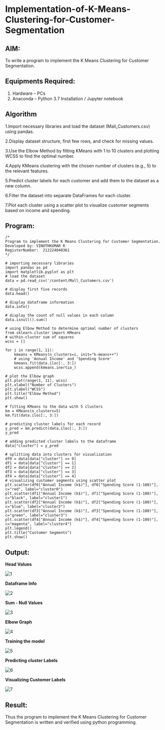 # Implementation-of-K-Means-Clustering-for-Customer-Segmentation

## AIM:
To write a program to implement the K Means Clustering for Customer Segmentation.

## Equipments Required:
1. Hardware – PCs
2. Anaconda – Python 3.7 Installation / Jupyter notebook

## Algorithm

1.Import necessary libraries and load the dataset (Mall_Customers.csv) using pandas.

2.Display dataset structure, first few rows, and check for missing values.

3.Use the Elbow Method by fitting KMeans with 1 to 10 clusters and plotting WCSS to find the optimal number.

4.Apply KMeans clustering with the chosen number of clusters (e.g., 5) to the relevant features.

5.Predict cluster labels for each customer and add them to the dataset as a new column.

6.Filter the dataset into separate DataFrames for each cluster.

7.Plot each cluster using a scatter plot to visualize customer segments based on income and spending.

## Program:
```
/*
Program to implement the K Means Clustering for Customer Segmentation.
Developed by: VINOTHKUMAR R
RegisterNumber:  212224040361
*/
```
```
# importing necessary libraries
import pandas as pd
import matplotlib.pyplot as plt
# load the dataset
data = pd.read_csv('/content/Mall_Customers.csv')
```
```
# display first five records
data.head()
```
```
# display dataframe information
data.info()
```
```
# display the count of null values in each column
data.isnull().sum()
```
```
# using Elbow Method to determine optimal number of clusters
from sklearn.cluster import KMeans
# within-cluster sum of squares
wcss = []

for i in range(1, 11):
    kmeans = KMeans(n_clusters=i, init="k-means++")
    # using 'Annual Income' and 'Spending Score'
    kmeans.fit(data.iloc[:, 3:])
    wcss.append(kmeans.inertia_)

# plot the Elbow graph
plt.plot(range(1, 11), wcss)
plt.xlabel("Number of Clusters")
plt.ylabel("WCSS")
plt.title("Elbow Method")
plt.show()

```
```
# fitting KMeans to the data with 5 clusters
km = KMeans(n_clusters=5)
km.fit(data.iloc[:, 3:])
```
```
# predicting cluster labels for each record
y_pred = km.predict(data.iloc[:, 3:])
y_pred
```
```
# adding predicted cluster labels to the dataframe
data["cluster"] = y_pred
```
```
# splitting data into clusters for visualization
df0 = data[data["cluster"] == 0]
df1 = data[data["cluster"] == 1]
df2 = data[data["cluster"] == 2]
df3 = data[data["cluster"] == 3]
df4 = data[data["cluster"] == 4]
# visualizing customer segments using scatter plot
plt.scatter(df0["Annual Income (k$)"], df0["Spending Score (1-100)"], c="red", label="cluster0")
plt.scatter(df1["Annual Income (k$)"], df1["Spending Score (1-100)"], c="black", label="cluster1")
plt.scatter(df2["Annual Income (k$)"], df2["Spending Score (1-100)"], c="blue", label="cluster2")
plt.scatter(df3["Annual Income (k$)"], df3["Spending Score (1-100)"], c="green", label="cluster3")
plt.scatter(df4["Annual Income (k$)"], df4["Spending Score (1-100)"], c="magenta", label="cluster4")
plt.legend()
plt.title("Customer Segments")
plt.show()
```

## Output:
**Head Values**

![1](https://github.com/user-attachments/assets/b8b42882-b027-487b-a7d9-514bb1df37f2)

**Dataframe Info**

![2](https://github.com/user-attachments/assets/ef795edf-a2ea-4c32-901d-210ec30409a7)


**Sum - Null Values**

![3](https://github.com/user-attachments/assets/bfceec3d-aa20-4019-8dfa-17382aa8692a)


**Elbow Graph**

![4](https://github.com/user-attachments/assets/9f82f3eb-7d0d-4fcd-8863-9c567d1d1b6a)


**Training the model**

![5](https://github.com/user-attachments/assets/3ece0ab1-0e03-4232-bcc8-c36b3febc778)


**Predicting cluster Labels**

![6](https://github.com/user-attachments/assets/e32a0616-674c-4475-af63-01b1ee12a675)


**Visualizing Customer Labels**

![7](https://github.com/user-attachments/assets/b5fc5a44-f361-4ec8-8d64-a3f37856fd39)


## Result:
Thus the program to implement the K Means Clustering for Customer Segmentation is written and verified using python programming.

